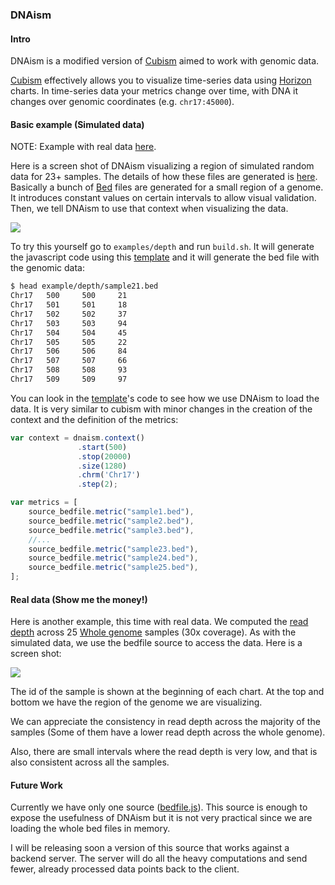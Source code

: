 ### DNAism

#### Intro

DNAism is a modified version of [Cubism](http://square.github.io/cubism/) aimed
to work with genomic data.

[Cubism](http://square.github.io/cubism/) effectively allows you to visualize
time-series data using [Horizon](http://bl.ocks.org/mbostock/1483226) charts.
In time-series data your metrics change over time, with DNA it changes
over genomic coordinates (e.g. `chr17:45000`).

#### Basic example (Simulated data)

NOTE: Example with real data [here](https://github.com/drio/dnaism#real-data-show-me-the-money).

Here is a screen shot of DNAism visualizing a region of simulated random data
for 23+ samples.  The details of how these files are generated is
[here](https://github.com/drio/dnaism/blob/master/example/depth/build.sh).
Basically a bunch of [Bed](https://genome.ucsc.edu/FAQ/FAQformat.html#format1)
files are generated for a small region of a genome. It introduces constant
values on certain intervals to allow visual validation. Then, we tell DNAism to
use that context when visualizing the data.

![](http://f.cl.ly/items/382L0O252a3j2w2w2F1b/Screen%20Shot%202014-01-16%20at%2010.43.42%20AM.png)

To try this yourself go to `examples/depth` and run `build.sh`. It will
generate the javascript code using this
[template](https://github.com/drio/dnaism/blob/master/example/depth/index.template.html)
and it will generate the bed file with the genomic data:

```sh
$ head example/depth/sample21.bed
Chr17   500     500     21
Chr17   501     501     18
Chr17   502     502     37
Chr17   503     503     94
Chr17   504     504     45
Chr17   505     505     22
Chr17   506     506     84
Chr17   507     507     66
Chr17   508     508     93
Chr17   509     509     97
```

You can look in the
[template](https://github.com/drio/dnaism/blob/master/example/depth/index.template.html)'s
code to see how we use DNAism to load the data. It is very similar to cubism
with minor changes in the creation of the context and the definition of the
metrics:

```js
var context = dnaism.context()
               .start(500)
               .stop(20000)
               .size(1280)
               .chrm('Chr17')
               .step(2);
```

```js
var metrics = [
    source_bedfile.metric("sample1.bed"),
    source_bedfile.metric("sample2.bed"),
    source_bedfile.metric("sample3.bed"),
    //...
    source_bedfile.metric("sample23.bed"),
    source_bedfile.metric("sample24.bed"),
    source_bedfile.metric("sample25.bed"),
];
```


#### Real data (Show me the money!)

Here is another example, this time with real data. We computed the
[read depth](http://en.wikipedia.org/wiki/Deep_sequencing) across
25 [Whole genome](http://en.wikipedia.org/wiki/Whole_genome_sequencing) samples
(30x coverage). As with the simulated data, we use the bedfile source to access
the data. Here is a screen shot:

![](http://f.cl.ly/items/2P151B003x0P0y3O2Q3o/Screen%20Shot%202014-01-28%20at%2010.46.57%20AM.png)

The id of the sample is shown at the beginning of each chart. At the top and
bottom we have the region of the genome we are visualizing.

We can appreciate the consistency in read depth across the majority of the samples
(Some of them have a lower read depth across the whole genome).

Also, there are small intervals where the read depth is very low, and that is
also consistent across all the samples.


#### Future Work

Currently we have only one source
([bedfile.js](https://github.com/drio/dnaism/blob/master/src/bedfile.js)). This
source is enough to expose the usefulness of DNAism but it is not very
practical since we are loading the whole bed files in memory.

I will be releasing soon a version of this source that works against a backend
server. The server will do all the heavy computations and send fewer, already
processed data points back to the client.
